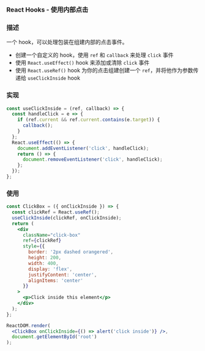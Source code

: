 ### React Hooks - 使用内部点击

### 描述

一个 hook，可以处理包装在组建内部的点击事件。

* 创建一个自定义的 hook，使用 `ref` 和 `callback` 来处理 `click` 事件
* 使用 `React.useEffect()` hook 来添加或清除 `click` 事件
* 使用 `React.useRef()` hook 为你的点击组建创建一个 `ref`，并将他作为参数传递给 `useClickInside` hook

### 实现

```jsx
const useClickInside = (ref, callback) => {
  const handleClick = e => {
    if (ref.current && ref.current.contains(e.target)) {
      callback();
    }
  };
  React.useEffect(() => {
    document.addEventListener('click', handleClick);
    return () => {
      document.removeEventListener('click', handleClick);
    };
  });
};
```

### 使用

```jsx
const ClickBox = ({ onClickInside }) => {
  const clickRef = React.useRef();
  useClickInside(clickRef, onClickInside);
  return (
    <div
      className="click-box"
      ref={clickRef}
      style={{
        border: '2px dashed orangered',
        height: 200,
        width: 400,
        display: 'flex',
        justifyContent: 'center',
        alignItems: 'center'
      }}
    >
      <p>Click inside this element</p>
    </div>
  );
};

ReactDOM.render(
  <ClickBox onClickInside={() => alert('click inside')} />,
  document.getElementById('root')
);
```
